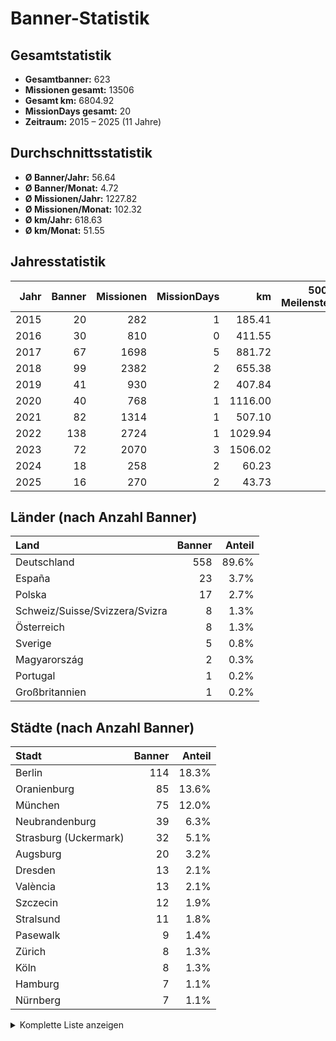 # Banner-Statistik

## Gesamtstatistik

- **Gesamtbanner:** 623
- **Missionen gesamt:** 13506
- **Gesamt km:** 6804.92
- **MissionDays gesamt:** 20
- **Zeitraum:** 2015 – 2025 (11 Jahre)

## Durchschnittsstatistik

- **Ø Banner/Jahr:** 56.64
- **Ø Banner/Monat:** 4.72
- **Ø Missionen/Jahr:** 1227.82
- **Ø Missionen/Monat:** 102.32
- **Ø km/Jahr:** 618.63
- **Ø km/Monat:** 51.55

## Jahresstatistik

| Jahr | Banner | Missionen | MissionDays | km | 500er-Meilensteine |
|----:|------:|----------:|-----------:|----:|--------------------:|
| 2015 | 20 | 282 | 1 | 185.41 | 0 |
| 2016 | 30 | 810 | 0 | 411.55 | 2 |
| 2017 | 67 | 1698 | 5 | 881.72 | 3 |
| 2018 | 99 | 2382 | 2 | 655.38 | 5 |
| 2019 | 41 | 930 | 2 | 407.84 | 2 |
| 2020 | 40 | 768 | 1 | 1116.00 | 1 |
| 2021 | 82 | 1314 | 1 | 507.10 | 3 |
| 2022 | 138 | 2724 | 1 | 1029.94 | 0 |
| 2023 | 72 | 2070 | 3 | 1506.02 | 0 |
| 2024 | 18 | 258 | 2 | 60.23 | 0 |
| 2025 | 16 | 270 | 2 | 43.73 | 11 |

## Länder (nach Anzahl Banner)

| Land | Banner | Anteil |
|:-----|------:|------:|
| Deutschland | 558 | 89.6% |
| España | 23 | 3.7% |
| Polska | 17 | 2.7% |
| Schweiz/Suisse/Svizzera/Svizra | 8 | 1.3% |
| Österreich | 8 | 1.3% |
| Sverige | 5 | 0.8% |
| Magyarország | 2 | 0.3% |
| Portugal | 1 | 0.2% |
| Großbritannien | 1 | 0.2% |

## Städte (nach Anzahl Banner)

| Stadt | Banner | Anteil |
|:------|------:|------:|
| Berlin | 114 | 18.3% |
| Oranienburg | 85 | 13.6% |
| München | 75 | 12.0% |
| Neubrandenburg | 39 | 6.3% |
| Strasburg (Uckermark) | 32 | 5.1% |
| Augsburg | 20 | 3.2% |
| Dresden | 13 | 2.1% |
| València | 13 | 2.1% |
| Szczecin | 12 | 1.9% |
| Stralsund | 11 | 1.8% |
| Pasewalk | 9 | 1.4% |
| Zürich | 8 | 1.3% |
| Köln | 8 | 1.3% |
| Hamburg | 7 | 1.1% |
| Nürnberg | 7 | 1.1% |

<details><summary>Komplette Liste anzeigen</summary>

| Stadt | Banner | Anteil |
|:------|------:|------:|
| Berlin | 114 | 18.3% |
| Oranienburg | 85 | 13.6% |
| München | 75 | 12.0% |
| Neubrandenburg | 39 | 6.3% |
| Strasburg (Uckermark) | 32 | 5.1% |
| Augsburg | 20 | 3.2% |
| Dresden | 13 | 2.1% |
| València | 13 | 2.1% |
| Szczecin | 12 | 1.9% |
| Stralsund | 11 | 1.8% |
| Pasewalk | 9 | 1.4% |
| Zürich | 8 | 1.3% |
| Köln | 8 | 1.3% |
| Hamburg | 7 | 1.1% |
| Nürnberg | 7 | 1.1% |
| Regensburg | 7 | 1.1% |
| Frankfurt am Main | 6 | 1.0% |
| Madrid | 6 | 1.0% |
| Malmö | 5 | 0.8% |
| Leipzig | 4 | 0.6% |
| Fürstenfeldbruck | 4 | 0.6% |
| Rosenheim | 4 | 0.6% |
| Salzburg | 4 | 0.6% |
| Palma | 4 | 0.6% |
| Düsseldorf | 4 | 0.6% |
| Wuppertal | 4 | 0.6% |
| Bonn | 4 | 0.6% |
| Greifswald | 3 | 0.5% |
| Unterschleißheim | 3 | 0.5% |
| Neustrelitz | 3 | 0.5% |
| Oberösterreich | 3 | 0.5% |
| Birkenwerder | 3 | 0.5% |
| Oldenburg | 3 | 0.5% |
| Hannover | 3 | 0.5% |
| Göttingen | 3 | 0.5% |
| Schwerin | 3 | 0.5% |
| Rotenburg an der Fulda | 3 | 0.5% |
| Potsdam | 3 | 0.5% |
| Rostock | 2 | 0.3% |
| Woldegk | 2 | 0.3% |
| Katzow | 2 | 0.3% |
| Oberschleißheim | 2 | 0.3% |
| Dortmund | 2 | 0.3% |
| Eching | 2 | 0.3% |
| Heppenheim | 2 | 0.3% |
| Röbel/Müritz | 2 | 0.3% |
| Bad Aibling | 2 | 0.3% |
| Vaterstetten | 2 | 0.3% |
| Chemnitz | 2 | 0.3% |
| Cottbus - Chóśebuz | 2 | 0.3% |
| Hoyerswerda - Wojerecy | 2 | 0.3% |
| Budapest | 2 | 0.3% |
| Prohn | 1 | 0.2% |
| Binz | 1 | 0.2% |
| Unterföhring | 1 | 0.2% |
| Garching bei München | 1 | 0.2% |
| Germering | 1 | 0.2% |
| Ismaning | 1 | 0.2% |
| Webling | 1 | 0.2% |
| Sollngriesbach | 1 | 0.2% |
| Mannheim | 1 | 0.2% |
| Freising | 1 | 0.2% |
| Dachau | 1 | 0.2% |
| Oberpfaffenhofen | 1 | 0.2% |
| Prenzlau | 1 | 0.2% |
| Landshut | 1 | 0.2% |
| Ingolstadt | 1 | 0.2% |
| Lohwinden | 1 | 0.2% |
| Kelheim | 1 | 0.2% |
| Straubing | 1 | 0.2% |
| Würzburg | 1 | 0.2% |
| Gröbenzell | 1 | 0.2% |
| Weißenfels | 1 | 0.2% |
| Wendlingen am Neckar | 1 | 0.2% |
| Heidelberg | 1 | 0.2% |
| Ulm | 1 | 0.2% |
| Haag in Oberbayern | 1 | 0.2% |
| Wasserburg am Inn | 1 | 0.2% |
| Innsbruck | 1 | 0.2% |
| Kirchheim bei München | 1 | 0.2% |
| Wittenberg | 1 | 0.2% |
| Landsberg am Lech | 1 | 0.2% |
| Willing | 1 | 0.2% |
| Altötting | 1 | 0.2% |
| Waldkraiburg | 1 | 0.2% |
| Marschall | 1 | 0.2% |
| Gildenhall | 1 | 0.2% |
| Grafing bei München | 1 | 0.2% |
| Velten | 1 | 0.2% |
| Schwedt/Oder | 1 | 0.2% |
| Bergisch Gladbach | 1 | 0.2% |
| Drabenderhöhe | 1 | 0.2% |
| Luckenwalde | 1 | 0.2% |
| Senftenberg - Zły Komorow | 1 | 0.2% |
| Dörgenhausen - Němcy | 1 | 0.2% |
| Lüttingen | 1 | 0.2% |
| Recklinghausen | 1 | 0.2% |
| Porto | 1 | 0.2% |
| Ründeroth | 1 | 0.2% |
| Wroclaw | 1 | 0.2% |
| Warsaw | 1 | 0.2% |
| Torun | 1 | 0.2% |
| Gdynia | 1 | 0.2% |
| Gdansk | 1 | 0.2% |
| Cambridge | 1 | 0.2% |

</details>

